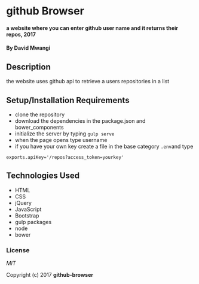 # github Browser

#### a website where you can enter github user name and it returns their repos, 2017

#### By **David Mwangi**

## Description

the website uses github api to retrieve a users repositories in  a list

## Setup/Installation Requirements

* clone the repository
* download the dependencies in the package.json and bower_components
* initialize the server by typing `gulp serve`
* when the page opens type username
* if you have your own key create a file in the base category ` .env `and type
```
exports.apiKey='/repos?access_token=yourkey'
```


## Technologies Used

* HTML
* CSS
* jQuery
* JavaScript
* Bootstrap
* gulp packages
* node
* bower

### License

*MIT*

Copyright (c) 2017 **github-browser**
